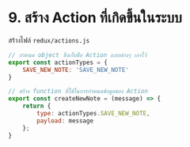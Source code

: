 
# 9. สร้าง Action ที่เกิดขึ้นในระบบ

สร้างไฟล์ `redux/actions.js`

```js
// กำหนด object ซึ่งเก็บชื่อ Action แบบต่างๆ เอาไว้
export const actionTypes = {
    SAVE_NEW_NOTE: 'SAVE_NEW_NOTE'
}

// สร้าง function ที่ใช้ในการกำหนดข้อมูลของ Action 
export const createNewNote = (message) => {
    return {
        type: actionTypes.SAVE_NEW_NOTE,
        payload: message
    };
}

```